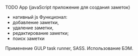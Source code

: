 TODO App (javaScript приложение для создания заметок)
- нативный js
Функционал: 
- добавление заметки, 
- удаление заметки, 
- редактирование заметки;
- поиск заметки
 
Применение GULP task runner, SASS.
Использование БЭМ.

